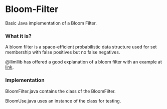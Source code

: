 # Bloom-Filter

Basic Java implementation of a Bloom Filter. 

### What it is? 

A bloom filter is a space-efficient probabilistic data structure used for set membership with false positives but no false negatives. 

@llimllib has offered a good explanation of a bloom filter with an example at [link](https://llimllib.github.io/bloomfilter-tutorial/).

### Implementation

BloomFilter.java contains the class of the BloomFilter.

BloomUse.java uses an instance of the class for testing. 
